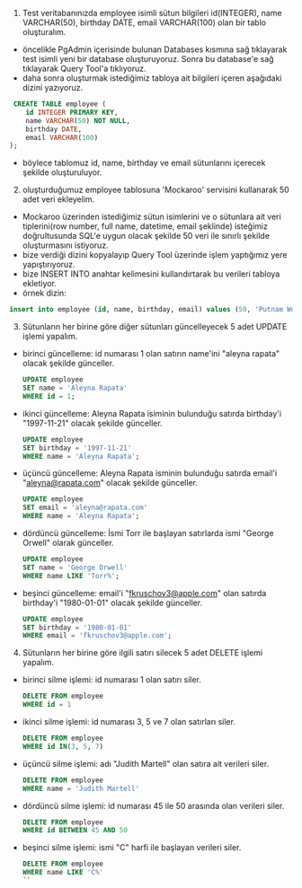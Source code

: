 1. Test veritabanınızda employee isimli sütun bilgileri id(INTEGER), name VARCHAR(50), birthday DATE, email VARCHAR(100) olan bir tablo oluşturalım.
* öncelikle PgAdmin içerisinde bulunan Databases kısmına sağ tıklayarak test isimli yeni bir database oluşturuyoruz. Sonra bu database'e sağ tıklayarak Query Tool'a tıklıyoruz.
* daha sonra oluşturmak istediğimiz tabloya ait bilgileri içeren aşağıdaki dizini yazıyoruz.
```sql
 CREATE TABLE employee (
	id INTEGER PRIMARY KEY,
	name VARCHAR(50) NOT NULL,
	birthday DATE,
	email VARCHAR(100)
);
```
* böylece tablomuz id, name, birthday ve email sütunlarını içerecek şekilde oluşturuluyor. 

2. oluşturduğumuz employee tablosuna 'Mockaroo' servisini kullanarak 50 adet veri ekleyelim.
* Mockaroo üzerinden istediğimiz sütun isimlerini ve o sütunlara ait veri tiplerini(row number, full name, datetime, email şeklinde) isteğimiz doğrultusunda SQL'e uygun olacak şekilde 50 veri ile sınırlı şekilde oluşturmasını istiyoruz.
* bize verdiği dizini kopyalayıp Query Tool üzerinde işlem yaptığımız yere yapıştırıyoruz.
* bize INSERT INTO anahtar kelimesini kullandırtarak bu verileri tabloya ekletiyor.
* örnek dizin:
```sql
insert into employee (id, name, birthday, email) values (50, 'Putnam Woodard', '1990-01-14', 'pwoodard1d@nbcnews.com');
```
3. Sütunların her birine göre diğer sütunları güncelleyecek 5 adet UPDATE işlemi yapalım.
* birinci güncelleme: id numarası 1 olan satırın name'ini "aleyna rapata" olacak şekilde günceller.
  ```sql
  UPDATE employee
  SET name = 'Aleyna Rapata'
  WHERE id = 1;
  ```
* ikinci güncelleme: Aleyna Rapata isiminin bulunduğu satırda birthday'i "1997-11-21" olacak şekilde günceller.
  ```sql
  UPDATE employee
  SET birthday = '1997-11-21'
  WHERE name = 'Aleyna Rapata';
  ```
* üçüncü güncelleme: Aleyna Rapata isminin bulunduğu satırda email'i "aleyna@rapata.com" olacak şekilde günceller.
  ```sql
  UPDATE employee
  SET email = 'aleyna@rapata.com'
  WHERE name = 'Aleyna Rapata';
  ```
* dördüncü güncelleme: İsmi Torr ile başlayan satırlarda ismi "George Orwell" olarak günceller.
  ```sql
  UPDATE employee
  SET name = 'George Orwell'
  WHERE name LIKE 'Torr%';
  ```
* beşinci güncelleme: email'i "fkruschov3@apple.com" olan satırda birthday'i "1980-01-01" olacak şekilde günceller.
  ```sql
  UPDATE employee
  SET birthday = '1980-01-01'
  WHERE email = 'fkruschov3@apple.com';
  ```
4. Sütunların her birine göre ilgili satırı silecek 5 adet DELETE işlemi yapalım.
* birinci silme işlemi: id numarası 1 olan satırı siler.
  ```sql
  DELETE FROM employee
  WHERE id = 1
  ```
* ikinci silme işlemi: id numarası 3, 5 ve 7 olan satırları siler.
  ```sql
  DELETE FROM employee
  WHERE id IN(3, 5, 7)
  ```
* üçüncü silme işlemi: adı "Judith Martell" olan satıra ait verileri siler.
  ```sql
  DELETE FROM employee
  WHERE name = 'Judith Martell'
  ``` 
* dördüncü silme işlemi: id numarası 45 ile 50 arasında olan verileri siler.
  ```sql
  DELETE FROM employee
  WHERE id BETWEEN 45 AND 50
  ```
* beşinci silme işlemi: ismi "C" harfi ile başlayan verileri siler.
  ```sql
  DELETE FROM employee
  WHERE name LIKE 'C%'
  ``
